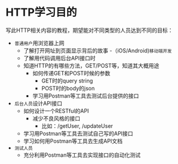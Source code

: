 # HTTP学习目的

写此HTTP相关内容的教程，期望能对不同类型的人员达到不同的目标：

- `普通用户`用浏览器上网
  - 了解打开网址到页面显示背后的故事
-（iOS/Android\)`移动端开发`
  - 了解用代码调用后台API接口时
  - 知道HTTP的有哪些方法，GET/POST等，知道其大概用途
    - 如何传递GET和POST时候的参数
      - GET时的query string
      - POST时的body的json
    - 学习用Postman等工具去测试后台提供的接口
- `后台人员`设计API接口
  - 如何设计一个RESTful的API
    - 减少不良风格的接口
      - 比如：/getUser, /updateUser
  - 学习用Postman等工具去测试自己写的API接口
  - 学习如何用Postman等工具去生成API文档
- `测试人员`
  - 充分利用Postman等工具去实现接口的自动化测试



